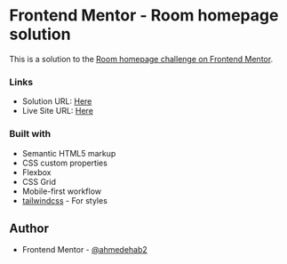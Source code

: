 # Frontend Mentor - Room homepage solution

This is a solution to the [Room homepage challenge on Frontend Mentor](https://www.frontendmentor.io/challenges/room-homepage-BtdBY_ENq).

### Links

- Solution URL: [Here](https://github.com/ahmedehab2/Room--HomePage)
- Live Site URL: [Here](https://ahmedehab2.github.io/Room--HomePage/)

### Built with

- Semantic HTML5 markup
- CSS custom properties
- Flexbox
- CSS Grid
- Mobile-first workflow
- [tailwindcss](https://tailwindcss.com/) - For styles

## Author

- Frontend Mentor - [@ahmedehab2](https://www.frontendmentor.io/profile/ahmedehab2)
